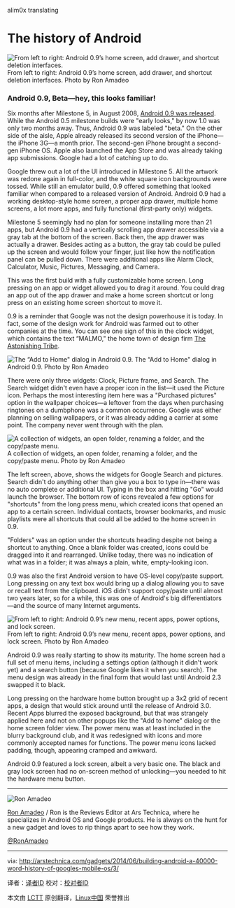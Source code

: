 alim0x translating

The history of Android
================================================================================
![From left to right: Android 0.9’s home screen, add drawer, and shortcut deletion interfaces.](http://cdn.arstechnica.net/wp-content/uploads/2013/12/09hom2e.png)
From left to right: Android 0.9’s home screen, add drawer, and shortcut deletion interfaces.
Photo by Ron Amadeo

### Android 0.9, Beta—hey, this looks familiar! ###

Six months after Milestone 5, in August 2008, [Android 0.9 was released][1]. While the Android 0.5 milestone builds were "early looks," by now 1.0 was only two months away. Thus, Android 0.9 was labeled "beta." On the other side of the aisle, Apple already released its second version of the iPhone—the iPhone 3G—a month prior. The second-gen iPhone brought a second-gen iPhone OS. Apple also launched the App Store and was already taking app submissions. Google had a lot of catching up to do.

Google threw out a lot of the UI introduced in Milestone 5. All the artwork was redone again in full-color, and the white square icon backgrounds were tossed. While still an emulator build, 0.9 offered something that looked familiar when compared to a released version of Android. Android 0.9 had a working desktop-style home screen, a proper app drawer, multiple home screens, a lot more apps, and fully functional (first-party only) widgets.

Milestone 5 seemingly had no plan for someone installing more than 21 apps, but Android 0.9 had a vertically scrolling app drawer accessible via a gray tab at the bottom of the screen. Back then, the app drawer was actually a drawer. Besides acting as a button, the gray tab could be pulled up the screen and would follow your finger, just like how the notification panel can be pulled down. There were additional apps like Alarm Clock, Calculator, Music, Pictures, Messaging, and Camera.

This was the first build with a fully customizable home screen. Long pressing on an app or widget allowed you to drag it around. You could drag an app out of the app drawer and make a home screen shortcut or long press on an existing home screen shortcut to move it.

0.9 is a reminder that Google was not the design powerhouse it is today. In fact, some of the design work for Android was farmed out to other companies at the time. You can see one sign of this in the clock widget, which contains the text “MALMO," the home town of design firm [The Astonishing Tribe][2].

![The “Add to Home" dialog in Android 0.9.](http://cdn.arstechnica.net/wp-content/uploads/2013/12/widgets.png)
The “Add to Home" dialog in Android 0.9.
Photo by Ron Amadeo

There were only three widgets: Clock, Picture frame, and Search. The Search widget didn't even have a proper icon in the list—it used the Picture icon. Perhaps the most interesting item here was a "Purchased pictures" option in the wallpaper choices—a leftover from the days when purchasing ringtones on a dumbphone was a common occurrence. Google was either planning on selling wallpapers, or it was already adding a carrier at some point. The company never went through with the plan.

![A collection of widgets, an open folder, renaming a folder, and the copy/paste menu.](http://cdn.arstechnica.net/wp-content/uploads/2013/12/fcp.png)
A collection of widgets, an open folder, renaming a folder, and the copy/paste menu.
Photo by Ron Amadeo

The left screen, above, shows the widgets for Google Search and pictures. Search didn't do anything other than give you a box to type in—there was no auto complete or additional UI. Typing in the box and hitting "Go" would launch the browser. The bottom row of icons revealed a few options for "shortcuts" from the long press menu, which created icons that opened an app to a certain screen. Individual contacts, browser bookmarks, and music playlists were all shortcuts that could all be added to the home screen in 0.9.

"Folders" was an option under the shortcuts heading despite not being a shortcut to anything. Once a blank folder was created, icons could be dragged into it and rearranged. Unlike today, there was no indication of what was in a folder; it was always a plain, white, empty-looking icon.

0.9 was also the first Android version to have OS-level copy/paste support. Long pressing on any text box would bring up a dialog allowing you to save or recall text from the clipboard. iOS didn't support copy/paste until almost two years later, so for a while, this was one of Android's big differentiators—and the source of many Internet arguments.

![From left to right: Android 0.9’s new menu, recent apps, power options, and lock screen.](http://cdn.arstechnica.net/wp-content/uploads/2013/12/stuff.jpg)
From left to right: Android 0.9’s new menu, recent apps, power options, and lock screen.
Photo by Ron Amadeo

Android 0.9 was really starting to show its maturity. The home screen had a full set of menu items, including a settings option (although it didn't work yet) and a search button (because Google likes it when you search). The menu design was already in the final form that would last until Android 2.3 swapped it to black.

Long pressing on the hardware home button brought up a 3x2 grid of recent apps, a design that would stick around until the release of Android 3.0. Recent Apps blurred the exposed background, but that was strangely applied here and not on other popups like the "Add to home" dialog or the home screen folder view. The power menu was at least included in the blurry background club, and it was redesigned with icons and more commonly accepted names for functions. The power menu icons lacked padding, though, appearing cramped and awkward.

Android 0.9 featured a lock screen, albeit a very basic one. The black and gray lock screen had no on-screen method of unlocking—you needed to hit the hardware menu button.

----------

![Ron Amadeo](http://cdn.arstechnica.net/wp-content//uploads/authors/ron-amadeo-sq.jpg)

[Ron Amadeo][a] / Ron is the Reviews Editor at Ars Technica, where he specializes in Android OS and Google products. He is always on the hunt for a new gadget and loves to rip things apart to see how they work.

[@RonAmadeo][t]

--------------------------------------------------------------------------------

via: http://arstechnica.com/gadgets/2014/06/building-android-a-40000-word-history-of-googles-mobile-os/3/

译者：[译者ID](https://github.com/译者ID) 校对：[校对者ID](https://github.com/校对者ID)

本文由 [LCTT](https://github.com/LCTT/TranslateProject) 原创翻译，[Linux中国](http://linux.cn/) 荣誉推出

[1]:http://arstechnica.com/information-technology/2008/08/robotripping-hands-on-with-the-android-sdk-beta/
[2]:http://www.tat.se/
[a]:http://arstechnica.com/author/ronamadeo
[t]:https://twitter.com/RonAmadeo
